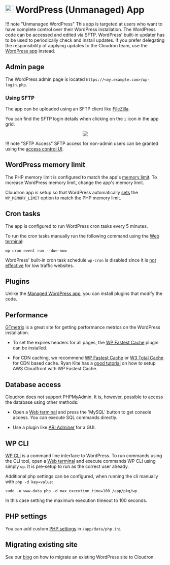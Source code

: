 # <img src="/documentation/img/wordpress-unmanaged-logo.png" width="25px"> WordPress (Unmanaged) App

!!! note "Unmanaged WordPress"
    This app is targeted at users who want to have complete control over their WordPress installation.
    The WordPress code can be accessed and edited via SFTP. WordPress' built-in updater has to be used
    to periodically check and install updates. If you prefer delegating the responsibility of applying
    updates to the Cloudron team, use the [WordPress app](/documentation/apps/wordpress)
    instead.

## Admin page

The WordPress admin page is located `https://<my.example.com>/wp-login.php`.

### Using SFTP

The app can be uploaded using an SFTP client like [FileZilla](https://filezilla-project.org/).

You can find the SFTP login details when clicking on the `i` icon in the app grid.

<center>
<img src="/documentation/img/lamp-filezilla.png" class="shadow">
</center>

!!! note "SFTP Access"
    SFTP access for non-admin users can be granted using the [access control UI](/documentation/apps/#restricting-app-access-to-specific-users).

## WordPress memory limit

The PHP memory limit is configured to match the app's [memory limit](https://cloudron.io/documentation/apps/#increasing-the-memory-limit-of-an-app). To increase WordPress memory limit, change the app's memory limit.

Cloudron app is setup so that WordPress automatically [sets](https://codex.wordpress.org/Editing_wp-config.php#Increasing_memory_allocated_to_PHP)
the `WP_MEMORY_LIMIT` option to match the PHP memory limit.

## Cron tasks

The app is configured to run WordPress cron tasks every 5 minutes.

To run the cron tasks manually run the following command using the
[Web terminal](/documentation/apps#web-terminal):

```
wp cron event run --due-now
```

WordPress' built-in cron task schedule `wp-cron` is disabled since
it is [not effective](https://www.lucasrolff.com/wordpress/why-wp-cron-sucks/)
for low traffic websites.

## Plugins

Unlike the [Managed WordPress app](/documentation/apps/wordpress), you can install
plugins that modify the code.

## Performance

[GTmetrix](https://gtmetrix.com) is a great site for getting performance metrics on the
WordPress installation.

* To set the expires headers for all pages, the [WP Fastest Cache](https://wordpress.org/plugins/wp-fastest-cache/)
  plugin can be installed.

* For CDN caching, we recommend [WP Fastest Cache](https://wordpress.org/plugins/wp-fastest-cache/) or
[W3 Total Cache](https://wordpress.org/plugins/w3-total-cache/) for CDN based cache. Ryan Kite has a
[good tutorial](https://ryan-kite.com/how-to-create-a-cdn-for-wp-fastest-cache-with-aws-cloudfront/) on
how to setup AWS Cloudfront with WP Fastest Cache.

## Database access

Cloudron does not support PHPMyAdmin. It is, however, possible to access the database
using other methods:

* Open a [Web terminal](/documentation/apps#web-terminal) and press the 'MySQL' button to get console
  access. You can execute SQL commands directly.

* Use a plugin like [ARI Adminer](https://wordpress.org/plugins/ari-adminer/) for a GUI.

## WP CLI

[WP CLI](http://wp-cli.org/) is a command line interface to WordPress. To run commands
using the CLI tool, open a [Web terminal](/documentation/apps#web-terminal) and
execute commands WP CLI using simply `wp`. It is pre-setup to run as the correct user already.

Additional php settings can be configured, when running the cli manually with `php -d key=value`:
```
sudo -u www-data php -d max_execution_time=100 /app/pkg/wp
```
In this case setting the maximum execution timeout to 100 seconds.

## PHP settings

You can add custom [PHP settings](http://php.net/manual/en/ini.core.php) in `/app/data/php.ini`

## Migrating existing site

See our [blog](/blog/2018-11-05-wordpress-migration.html) on how to migrate an existing
WordPress site to Cloudron.

